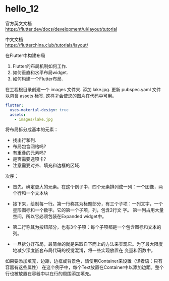 # hello_12

官方英文文档  
https://flutter.dev/docs/development/ui/layout/tutorial

中文文档  
https://flutterchina.club/tutorials/layout/

在Flutter中构建布局

1. Flutter的布局机制如何工作.
2. 如何垂直和水平布局widget.
3. 如何构建一个Flutter布局.

在工程根目录创建一个 images 文件夹.
添加 lake.jpg.
更新 pubspec.yaml 文件以包含 assets 标签. 这样才会使您的图片在代码中可用。

```yaml
flutter:
  uses-material-design: true
  assets:
    - images/lake.jpg
```

将布局拆分成基本的元素：

- 找出行和列.
- 布局包含网格吗?
- 有重叠的元素吗?
- 是否需要选项卡?
- 注意需要对齐、填充和边框的区域.

次序：
+ 首先，确定更大的元素。在这个例子中，四个元素排列成一列：一个图像，两个行和一个文本块

+ 接下来，绘制每一行。第一行称其为标题部分，有三个子项：一列文字，一个星形图标和一个数字。它的第一个子项，列，包含2行文
字。 第一列占用大量空间，所以它必须包装在Expanded widget中。

+ 第二行称其为按钮部分，也有3个子项：每个子项都是一个包含图标和文本的列。

+ 一旦拆分好布局，最简单的就是采取自下而上的方法来实现它。为了最大限度地减少深度嵌套布局代码的视觉混淆，将一些实现放置在
变量和函数中。

如果要添加填充，边距，边框或背景色，请使用Container来设置（译者语：只有容器有这些属性）
在这个例子中，每个Text放置在Container中以添加边距。整个行也被放置在容器中以在行的周围添加填充。